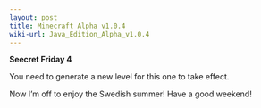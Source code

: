 ```yaml
---
layout: post
title: Minecraft Alpha v1.0.4
wiki-url: Java_Edition_Alpha_v1.0.4
---
```


**Seecret Friday 4**

You need to generate a new level for this one to take effect.

Now I’m off to enjoy the Swedish summer! Have a good weekend!
